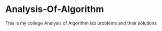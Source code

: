 # Analysis-Of-Algorithm
This is my college Analysis of Algorithm lab problems and their solutions


